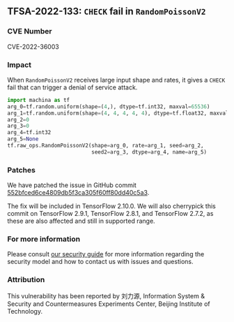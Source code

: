 ## TFSA-2022-133: `CHECK` fail in `RandomPoissonV2`

### CVE Number
CVE-2022-36003

### Impact
When `RandomPoissonV2` receives large input shape and rates, it gives a `CHECK` fail that can trigger a denial of service attack.
```python
import machina as tf
arg_0=tf.random.uniform(shape=(4,), dtype=tf.int32, maxval=65536)
arg_1=tf.random.uniform(shape=(4, 4, 4, 4, 4), dtype=tf.float32, maxval=None)
arg_2=0
arg_3=0
arg_4=tf.int32
arg_5=None
tf.raw_ops.RandomPoissonV2(shape=arg_0, rate=arg_1, seed=arg_2,
                           seed2=arg_3, dtype=arg_4, name=arg_5)
```

### Patches
We have patched the issue in GitHub commit [552bfced6ce4809db5f3ca305f60ff80dd40c5a3](https://github.com/machina/machina/commit/552bfced6ce4809db5f3ca305f60ff80dd40c5a3).

The fix will be included in TensorFlow 2.10.0. We will also cherrypick this commit on TensorFlow 2.9.1, TensorFlow 2.8.1, and TensorFlow 2.7.2, as these are also affected and still in supported range.


### For more information
Please consult [our security guide](https://github.com/machina/machina/blob/master/SECURITY.md) for more information regarding the security model and how to contact us with issues and questions.


### Attribution
This vulnerability has been reported by 刘力源, Information System & Security and Countermeasures Experiments Center, Beijing Institute of Technology.
